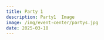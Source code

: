 ```yaml
---
title: Party 1
description: Party1  Image
image: /img/event-center/partys.jpg
date: 2025-03-18
---
```


